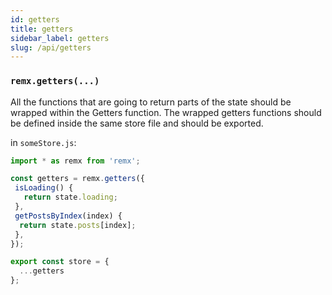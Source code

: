 ```yaml
---
id: getters
title: getters
sidebar_label: getters
slug: /api/getters
---
```


### `remx.getters(...)`
All the functions that are going to return parts of the state should be wrapped within the Getters function.
The wrapped getters functions should be defined inside the same store file and should be exported.

in `someStore.js`:

```javascript
import * as remx from 'remx';

const getters = remx.getters({
 isLoading() {
   return state.loading;
 },
 getPostsByIndex(index) {
  return state.posts[index];
 },
});

export const store = {
  ...getters
};
```
